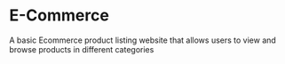 # E-Commerce
A basic Ecommerce product listing website that allows users to view and browse products in different categories
